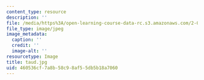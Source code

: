 ```yaml
---
content_type: resource
description: ''
file: /media/https%3A/open-learning-course-data-rc.s3.amazonaws.com/2-003-modeling-dynamics-and-control-i-spring-2005/460536cf7a8b58c98af55db5b18a7060_taud.jpg
file_type: image/jpeg
image_metadata:
  caption: ''
  credit: ''
  image-alt: ''
resourcetype: Image
title: taud.jpg
uid: 460536cf-7a8b-58c9-8af5-5db5b18a7060
---
```

